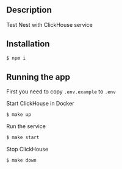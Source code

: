 ## Description

Test Nest with ClickHouse service

## Installation

```bash
$ npm i
```

## Running the app

First you need to copy `.env.example` to `.env`

Start ClickHouse in Docker
```bash
$ make up
```

Run the service
```bash
$ make start
```

Stop ClickHouse
```bash
$ make down
```